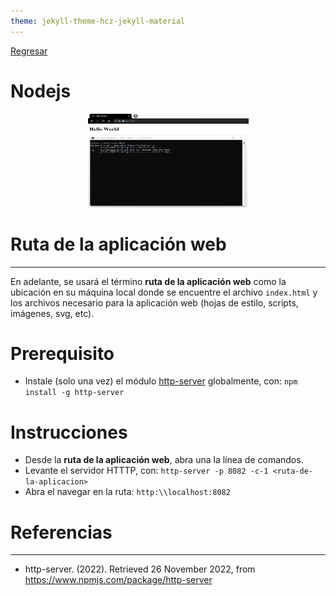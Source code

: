 ```yaml
---
theme: jekyll-theme-hcz-jekyll-material
---
```


[Regresar](/DAWM/)

Nodejs
=======================

  <p align="center">
    <img width="257" height="150" src="imagenes/python.png">
  </p>

Ruta de la aplicación web
=========================

* * *

En adelante, se usará el término **ruta de la aplicación web** como la ubicación en su máquina local donde se encuentre el archivo `index.html` y los archivos necesario para la aplicación web (hojas de estilo, scripts, imágenes, svg, etc).


Prerequisito
=============

* Instale (solo una vez) el módulo [http-server](https://www.npmjs.com/package/http-server) globalmente, con: `npm install -g http-server`

Instrucciones
=============

* Desde la **ruta de la aplicación web**, abra una la línea de comandos.
* Levante el servidor HTTTP, con: ```http-server -p 8082 -c-1 <ruta-de-la-aplicacion>```
* Abra el navegar en la ruta: ```http:\\localhost:8082```

Referencias 
===========

* * *

* http-server. (2022). Retrieved 26 November 2022, from https://www.npmjs.com/package/http-server

